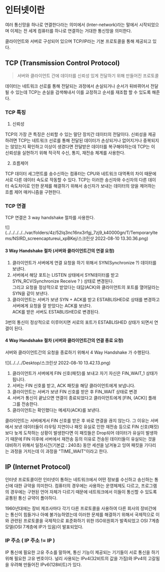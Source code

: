 # 인터넷이란

여러 통신망을 하나로 연결한다라는 의미에서 (Inter-network)라는 말에서 시작되었으며
이제는 전 세계 컴퓨터를 하나로 연결하는 거대한 통신망을 의미한다.

클라이언트와 서버로 구성되어 있으며 TCP/IP라는 기본 프로토콜을 통해 제공되고 있다.

## TCP (Transmission Control Protocol)
> 서버와 클라이언트 간에 데이터를 신뢰성 있게 전달하기 위해 만들어진 프로토콜
 
데이터는 네트워크 선로를 통해 전달되는 과정에서 손실되거나 순서가 뒤바뀌어서 전달될 수 있는데 TCP는 손실을 검색해내서
이를 교정하고 순서를 재조합 할 수 있도록 해준다.

### TCP 특징
1. 신뢰성

TCP의 가장 큰 특징은 신뢰할 수 있는 말단 장치간 데이터의 전달이다. 
신뢰성을 제공하려면 TCP는 네트워크 선로를 통해 전달된 데이터가 손상되거나 없어지거나 중복되지는 않았는지
확인하고 이상이 생겼다면 전달받은 데이터를 복구해야하는데 TCP는 이 신뢰성을 실현하기 위해 적극적 수신, 통지, 재전송 체계를
사용한다. 
 
2. 흐름제어

TCP 데이터 세그먼트를 송수신하는 컴퓨터는 CPU와 네트워크 대역폭의 차이 때문에 서로 다른 데이터 속도로 작동할 수 있다.
TCP는 이러한 송신자와 수신자의 다른 데이터 속도차이로 인한 문제를 해결하기 위해서 송신자가 보내는 데이터의 양을 제어하는
흐름 제어 매커니즘을 구현한다.

### TCP 연결
TCP 연결은 3 way handshake 절차를 사용한다.

![](../../../../../var/folders/4z/52lq3nc16nx3rfgj_7zj9_k40000gn/T/TemporaryItems/NSIRD_screencaptureui_xpBKej/스크린샷 2022-08-10 13.30.36.png)

#### 3 Way Handshake 절차 (서버와 클라이언트간의 연결 요청)
1. 클라이언트가 서버에게 연결 요청을 하기 위해서 SYN(Synchronize ?) 데이터를 보낸다.
2. 서버에서 해당 포트는 LISTEN 상태에서 SYN데이터를 받고 SYN_RCV(Synchronize Receive ? ) 상태로 변경된다.
<br>그리고 요청을 정상적으로 받았다는 대답(ACK)와 클라이언트의 포트를 열어달라는 SYN을 같이 보낸다.
3. 클라이언트는 서버가 보낸 SYN + ACK를 받고 ESTABLISHED로 상태를 변경하고 서버에게 요청을 잘 받았다는 ACK를 보낸다. 
<br> ACK를 받은 서버도 ESTABLISHED로 변경된다.

3번의 통신이 정상적으로 이루어지면 서로의 포트가 ESTABLISHED 상태가 되면서 연결이 된다.

#### 4 Way Handshake 절차 (서버와 클라이언트간의 연결 종료 요청)
서버와 클라이언트간의 요청을 종료하기 위해서 4 Way Handshake 가 수행된다.

![](../../../Desktop/스크린샷 2022-08-10 13.42.13.png)

1. 클라이언트가 서버에게 FIN 신호(패킷)를 보내고 자기 자신은 FIN_WAIT_1 상태가 됩니다.
2. 서버는 FIN 신호를 받고, ACK 패킷을 해당 클라이언트에게 보냅니다.
3. 클라이언트는 서버가 보낸 FIN 신호를 받은 후 FIN_WAIT 상태로 변경
4. 서버가 통신이 끝났으면 연결이 종료되었다고 클라이언트에게 [FIN, (ACK)] 플래그를 전송한다.
5. 클라이언트는 확인했다는 메세지(ACK)를 보낸다.

클라이언트는 서버에게서 FIN 신호를 받은 후 바로 연결을 끊지 않는다. 그 이유는 서버에서 보낸 데이터들이
라우팅 지연이나 패킷 유실로 인한 재전송 등으로 FIN 신호(패킷)보다 늦게 도착하는 상황이 발생한다면 이 패킷들은 Drop되어 데이터가 유실이 발생하기 때문에
FIN 이후에 서버에서 재전송 등의 이유로 전송된 데이터들이 유실되는 것을 대비하기 위해서 일정시간(기본값 : 240초) 동안
세션을 남겨놓고 잉여 패킷을 기다리는 과정을 거치는데 이 과정을 "TIME_WAIT"이라고 한다.

## IP (Internet Protocol)
인터넷 프로토콜이란 인터넷이 통하는 네트워크에서 어떤 정보를 수신하고 송신하는 통신에 대한 규약을 의미한다.
컴퓨터의 경우에는 사용하는 운영체제도 다르고, 프로그램의 경우에는 구현된 언어 자체가 다르기 때문에 네트워크에서 이들이
통신할 수 있도록 공통된 통신 규약이 푤아하다. 

1960년대에는 장비 제조사마다 각기 다른 프로토콜을 사용하여 다른 회사의 장비간에는 통신이 힘들거나 아예 불가능하였는데
이러한 문제를 해결하기 위해서 국제적으로 이와 관련된 프로토콜을 국제적으로 표준화하기 위한 ISO위원회가
발족되었고 OSI 7계층 모델(OSI 7계층에 IP가 있음)이 발표되었다.

### IP 주소 ( IP 주소 != IP )
IP 통신에 필요한 고유 주소를 말하며, 통신 기능이 제공되는 기기들이 서로 통신을 하기 위해 필요한 고유 번호이다.
널리 사용되는 IPv4(32비트의 값을 가짐)와 IPv4의 고갈됨을 우려해 만들어진 IPv6(128비트)가 있다.
 


